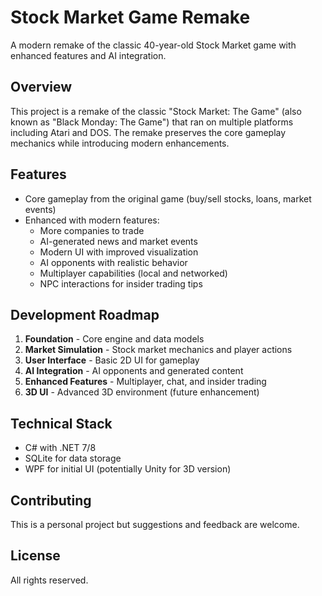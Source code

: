 # Stock Market Game Remake

A modern remake of the classic 40-year-old Stock Market game with enhanced features and AI integration.

## Overview

This project is a remake of the classic "Stock Market: The Game" (also known as "Black Monday: The Game") that ran on multiple platforms including Atari and DOS. The remake preserves the core gameplay mechanics while introducing modern enhancements.

## Features

- Core gameplay from the original game (buy/sell stocks, loans, market events)
- Enhanced with modern features:
  - More companies to trade
  - AI-generated news and market events
  - Modern UI with improved visualization
  - AI opponents with realistic behavior
  - Multiplayer capabilities (local and networked)
  - NPC interactions for insider trading tips

## Development Roadmap

1. **Foundation** - Core engine and data models
2. **Market Simulation** - Stock market mechanics and player actions
3. **User Interface** - Basic 2D UI for gameplay
4. **AI Integration** - AI opponents and generated content
5. **Enhanced Features** - Multiplayer, chat, and insider trading
6. **3D UI** - Advanced 3D environment (future enhancement)

## Technical Stack

- C# with .NET 7/8
- SQLite for data storage
- WPF for initial UI (potentially Unity for 3D version)

## Contributing

This is a personal project but suggestions and feedback are welcome.

## License

All rights reserved.
